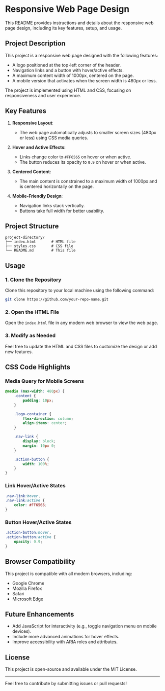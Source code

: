 # Responsive Web Page Design

This README provides instructions and details about the responsive web page design, including its key features, setup, and usage.

## Project Description
This project is a responsive web page designed with the following features:
- A logo positioned at the top-left corner of the header.
- Navigation links and a button with hover/active effects.
- A maximum content width of 1000px, centered on the page.
- A mobile version that activates when the screen width is 480px or less.

The project is implemented using HTML and CSS, focusing on responsiveness and user experience.

## Key Features
1. **Responsive Layout**:
   - The web page automatically adjusts to smaller screen sizes (480px or less) using CSS media queries.

2. **Hover and Active Effects**:
   - Links change color to `#FF6565` on hover or when active.
   - The button reduces its opacity to `0.9` on hover or when active.

3. **Centered Content**:
   - The main content is constrained to a maximum width of 1000px and is centered horizontally on the page.

4. **Mobile-Friendly Design**:
   - Navigation links stack vertically.
   - Buttons take full width for better usability.

## Project Structure
```
project-directory/
├── index.html       # HTML file
├── styles.css       # CSS file
└── README.md        # This file
```

## Usage

### 1. Clone the Repository
Clone this repository to your local machine using the following command:
```bash
git clone https://github.com/your-repo-name.git
```

### 2. Open the HTML File
Open the `index.html` file in any modern web browser to view the web page.

### 3. Modify as Needed
Feel free to update the HTML and CSS files to customize the design or add new features.

## CSS Code Highlights

### Media Query for Mobile Screens
```css
@media (max-width: 480px) {
    .content {
        padding: 10px;
    }

    .logo-container {
        flex-direction: column;
        align-items: center;
    }

    .nav-link {
        display: block;
        margin: 10px 0;
    }

    .action-button {
        width: 100%;
    }
}
```

### Link Hover/Active States
```css
.nav-link:hover,
.nav-link:active {
    color: #FF6565;
}
```

### Button Hover/Active States
```css
.action-button:hover,
.action-button:active {
    opacity: 0.9;
}
```

## Browser Compatibility
This project is compatible with all modern browsers, including:
- Google Chrome
- Mozilla Firefox
- Safari
- Microsoft Edge

## Future Enhancements
- Add JavaScript for interactivity (e.g., toggle navigation menu on mobile devices).
- Include more advanced animations for hover effects.
- Improve accessibility with ARIA roles and attributes.

## License
This project is open-source and available under the MIT License.

---
Feel free to contribute by submitting issues or pull requests!


